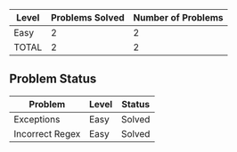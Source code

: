 |Level|Problems Solved|Number of Problems|
|-----|---------------|------------------|
|Easy|2|2|
|TOTAL|2|2|


Problem Status
---
|Problem|Level|Status|
|-------|-----|------|
|Exceptions|Easy|Solved|
|Incorrect Regex|Easy|Solved|
